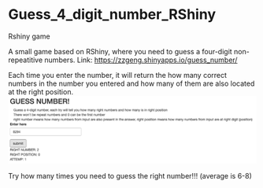 # Guess_4_digit_number_RShiny
Rshiny game

A small game based on RShiny, where you need to guess a four-digit non-repeatitive numbers. 
Link: https://zzgeng.shinyapps.io/guess_number/

Each time you enter the number, it will return the how many correct numbers in the number you entered and how many of them are also located at the right position. 
![alt text](https://github.com/zzgeng/Guess_4_digit_number_RShiny/blob/main/example_screenshot.png)

Try how many times you need to guess the right number!!! (average is 6-8)

